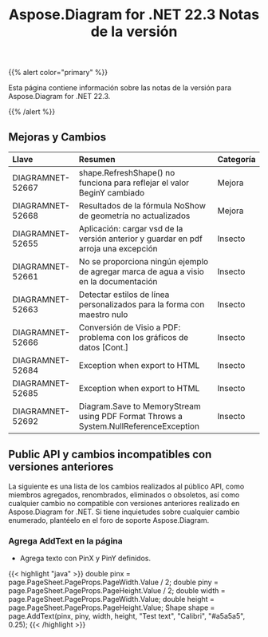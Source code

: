 ﻿---
title: Aspose.Diagram for .NET 22.3 Notas de la versión
type: docs
weight: 25
url: /es/net/aspose-diagram-for-net-22-3-release-notes/
---
{{% alert color="primary" %}} 

Esta página contiene información sobre las notas de la versión para Aspose.Diagram for .NET 22.3.

{{% /alert %}} 
## **Mejoras y Cambios**

|**Llave**|**Resumen**|**Categoría**|
|:- |:- |:- |
|DIAGRAMNET-52667|shape.RefreshShape() no funciona para reflejar el valor BeginY cambiado|Mejora|
|DIAGRAMNET-52668|Resultados de la fórmula NoShow de geometría no actualizados|Mejora|
|DIAGRAMNET-52655|Aplicación: cargar vsd de la versión anterior y guardar en pdf arroja una excepción|Insecto|
|DIAGRAMNET-52661|No se proporciona ningún ejemplo de agregar marca de agua a visio en la documentación|Insecto|
|DIAGRAMNET-52663|Detectar estilos de línea personalizados para la forma con maestro nulo|Insecto|
|DIAGRAMNET-52666|Conversión de Visio a PDF: problema con los gráficos de datos [Cont.]|Insecto|
|DIAGRAMNET-52684|Exception when export to HTML|Insecto|
|DIAGRAMNET-52685|Exception when export to HTML|Insecto|
|DIAGRAMNET-52692|Diagram.Save to MemoryStream using PDF Format Throws a System.NullReferenceException|Insecto|

## **Public API y cambios incompatibles con versiones anteriores**
La siguiente es una lista de los cambios realizados al público API, como miembros agregados, renombrados, eliminados o obsoletos, así como cualquier cambio no compatible con versiones anteriores realizado en Aspose.Diagram for .NET. Si tiene inquietudes sobre cualquier cambio enumerado, plantéelo en el foro de soporte Aspose.Diagram.

### **Agrega AddText en la página**
- Agrega texto con PinX y PinY definidos.

{{< highlight "java" >}}
double pinx = page.PageSheet.PageProps.PageWidth.Value / 2;
double piny = page.PageSheet.PageProps.PageHeight.Value / 2;
double width = page.PageSheet.PageProps.PageWidth.Value;
double height = page.PageSheet.PageProps.PageHeight.Value;
Shape shape = page.AddText(pinx, piny, width, height, "Test text", "Calibri", "#a5a5a5", 0.25);
{{< /highlight >}}
